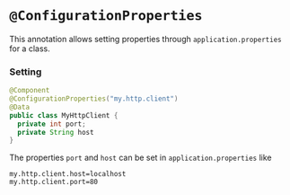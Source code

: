 # `@ConfigurationProperties`
This annotation allows setting properties through `application.properties` for a class.

### Setting
```java
@Component
@ConfigurationProperties("my.http.client")
@Data
public class MyHttpClient {
  private int port;
  private String host
}
```

The properties `port` and `host` can be set in `application.properties` like

```
my.http.client.host=localhost
my.http.client.port=80
```
